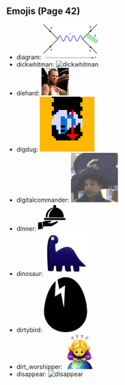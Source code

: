 
## Emojis (Page 42)

* diagram: ![diagram](output/diagram.png)
* dickwhitman: ![dickwhitman](output/dickwhitman)
* diehard: ![diehard](output/diehard.jpg)
* digdug: ![digdug](output/digdug.gif)
* digitalcommander: ![digitalcommander](output/digitalcommander.gif)
* dinner: ![dinner](output/dinner.png)
* dinosaur: ![dinosaur](output/dinosaur.jpg)
* dirtybird: ![dirtybird](output/dirtybird.png)
* dirt_worshipper: ![dirt_worshipper](output/dirt_worshipper.png)
* disappear: ![disappear](output/disappear)
